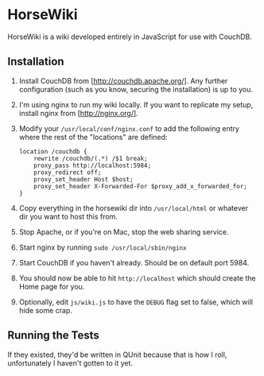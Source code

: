 HorseWiki
=========

HorseWiki is a wiki developed entirely in JavaScript for use with CouchDB.

Installation
------------

1.  Install CouchDB from [http://couchdb.apache.org/].  Any further configuration (such as you know, securing the installation) is up to you.
2.  I'm using nginx to run my wiki locally.  If you want to replicate my setup, install nginx from [http://nginx.org/].
3.  Modify your `/usr/local/conf/nginx.conf` to add the following entry where the rest of the "locations" are defined:

        location /couchdb {
            rewrite /couchdb/(.*) /$1 break;
            proxy_pass http://localhost:5984;
            proxy_redirect off;
            proxy_set_header Host $host;
            proxy_set_header X-Forwarded-For $proxy_add_x_forwarded_for;
        }

4.  Copy everything in the horsewiki dir into `/usr/local/html` or whatever dir you want to host this from.
5.  Stop Apache, or if you're on Mac, stop the web sharing service.
6.  Start nginx by running `sudo /usr/local/sbin/nginx`
7.  Start CouchDB if you haven't already.  Should be on default port 5984.
8.  You should now be able to hit `http://localhost` which should create the Home page for you.
9.  Optionally, edit `js/wiki.js` to have the `DEBUG` flag set to false, which will hide some crap.

Running the Tests
-----------------

If they existed, they'd be written in QUnit because that is how I roll, unfortunately I haven't gotten to it yet.
